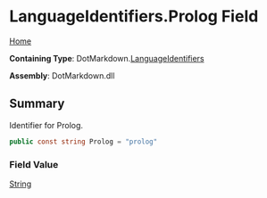 # LanguageIdentifiers\.Prolog Field

[Home](../../../README.md)

**Containing Type**: DotMarkdown\.[LanguageIdentifiers](../README.md)

**Assembly**: DotMarkdown\.dll

## Summary

Identifier for Prolog\.

```csharp
public const string Prolog = "prolog"
```

### Field Value

[String](https://docs.microsoft.com/en-us/dotnet/api/system.string)


